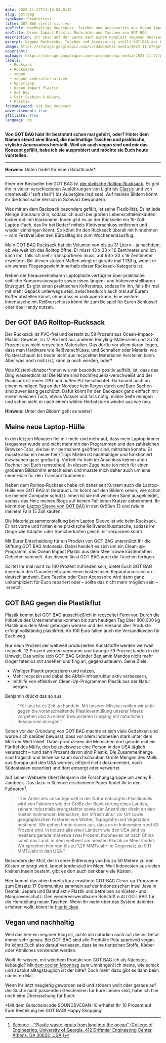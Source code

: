 ```yaml
---
date: 2023-11-27T14:10:04.014Z
slug: got-bag
typeName: Produkttest
title: GOT BAG stellt sich vor
subTitle: Nachhaltige Rucksäcke, Taschen und Accessoires aus Ocean Impact Plastic
seoTitle: Ocean Impact Plastic Rucksäcke und Taschen von GOT BAG
description: Ihr seid auf der Suche nach einem komplett veganen Rucksack, der möglichst nachhaltig ist? Entdeckt hier die Modelle von GOT BAG und staubt einen Gutschein ab!
excerpt: Vegane Rucksäcke, Taschen und Accessoires stellt GOT BAG aus Ocean Impact Plastic her. Ich habe jetzt zwei Exemplare getestet. Im Artikel erfahrt Ihr Insights über die Brand und könnt einen Gutschein abstauben.
image: https://storage.googleapis.com/cardamonchai-media/2023-11-27/got-bag-jpg-imagine-080808_a69365_1024_768/640.webp
copyright:
ogImage: https://storage.googleapis.com/cardamonchai-media/2023-11-27/got-bag-og-jpg-imagine-080808_62593f_1200_628/640.webp
labels:
  - Rucksack
  - Rucksäcke
  - vegan
  - vegane Lederalternativen
  - Upcycling
  - Ocean Impact Plastic
  - Got Bag
  - Fair Fashion & Beauty
  - Plastik
focusKeyword: Got Bag Rucksack
advertisement: true
affiliate: true
language: de
---
```


**Von GOT BAG habt Ihr bestimmt schon mal gehört, oder? Hinter dem Namen steckt eine Brand, die nachhaltige Taschen und praktische, stylishe Accessoires herstellt. Weil sie auch vegan sind und mir das Konzept gefällt, habe ich sie ausprobiert und möchte sie Euch heute vorstellen.**

---

**Hinweis:** Unten findet Ihr einen Rabattcode\*.

---

Einer der Bestseller bei GOT BAG ist [der stylische Rolltop-Rucksack](https://tidd.ly/40Yxbbx). Es gibt ihn in vielen verschiedenen Ausführungen von Light bis [Classic](https://tidd.ly/47UElQh) und von cremeweiß ("soft shell") bis Aubergine (red sea). Auf meinen Bildern könnt ihr die klassische Version in Schwarz bewundern.

Was mir an dem Backpack besonders gefällt, ist seine Flexibilität. Es ist jede Menge Stauraum drin, sodass ich auch bei großen Lebensmitteleinkäufen locker mit ihm klarkomme. Innen gibt es an der Rückseite ein 15-Zoll-Laptop-Fach, das Ihr bei Bedarf mittels Klettverschluss entfernen und wieder einhängen könnt. So könnt Ihr den Rucksack überall mit hinnehmen – vom Festival über den Büroalltag bis zum Wochenendausflug.

Mein GOT BAG Rucksack hat ein Volumen von bis zu 31 Litern – ja nachdem, ob wie weit ich das Rolltop öffne. Er misst 43 x 33 x 16 Zentimeter und ich kann ihn, falls ich mehr transportieren muss, auf 66 x 33 x 16 Zentimeter erweitern. Bei diesen stolzen Maßen wiegt er gerade mal 1.130 g, womit er ein wahres Fliegengewicht innerhalb dieser Rucksack-Kategorie ist.

Neben der herausnehmbaren Laptophülle verfügt er über praktische seitliche Kompressionsgurte sowie einen längen- und höhenverstellbaren Brustgurt. Es gibt einen praktischen Kofferstrap, sodass Ihr ihn, falls Ihr mal mit mehr Gepäck unterwegs seid, zwischendurch auch mal auf Eurem Koffer abstellen könnt, ohne dass er umkippen kann. Eine weitere Innentasche mit Reißverschluss könnt Ihr zum Beispiel für Euren Schlüssel oder das Handy nutzen.

## Der GOT BAG Rolltop-Rucksack

Der Rucksack ist PVC-frei und besteht zu 59 Prozent aus Ocean-Impact-Plastic-Gewebe, zu 17 Prozent aus anderen Recyling-Materialien und zu 24 Prozent aus nicht recycelten Materialien. Das dürfte vor allem daran liegen, dass man Hardware wie Reißverschlüsse, und Schnallen oder Material wie Polsterschaum bis heute nicht aus recycelten Materialien herstellen kann. Aber was noch nicht ist, kann ja noch werden, oder?

Was Küstenliebhaber\*innen wie mir besonders positiv auffällt, ist, dass das Ding wasserdicht ist! Die Nähte sind hochfrequenz-verschweißt und der Rucksack ist innen TPU und außen PU-beschichtet. Da kommt auch an einem windigen Tag an der Nordsee kein Regen durch und Eure Sachen sind zuverlässig geschützt. Dafür könnt Ihr den Backpack ganz einfach mit einem weichen Tuch, etwas Wasser und falls nötig, milder Seife reinigen und schon sieht er nach einem wilden Herbststurm wieder aus wie neu.

**Hinweis:** Unter den Bildern geht es weiter!

<Gallery name="got-bag-1" />

## Meine neue Laptop-Hülle

In den letzten Monaten fiel mir mehr und mehr auf, dass mein Laptop immer langsamer wurde und nicht mehr mit den Programmen und den zahlreichen Browser-Tabs, die bei mir permanent geöffnet sind, mithalten konnte. Es musste also ein neuer her (Tipp: Mieten ist nachhaltiger und funktioniert inzwischen ganz großartig. Vorteil: Ihr habt im Anschluss keinen alten Rechner bei Euch rumstehen). In diesem Zuge habe ich mich für einen größeren Bildschirm entschieden und musste mich daher auch um eine neue Hülle für den Transport kümmern.

Neben dem Rolltop-Rucksack habe ich daher seit Kurzem auch die Laptop-Hülle von GOT BAG in Gebrauch. Ihr könnt auf den Bildern sehen, wie schön sie meinen Computer schützt. Innen ist sie mit weichem Samt ausgekleidet, sodass das Herz meines Blogs auf keinen Fall einen Kratzer abbekommt. Ihr könnt den [Laptop Sleeve von GOT BAG](https://tidd.ly/40TfuKl) in den Größen 13 und (wie in meinem Fall) 15 Zoll kaufen.

Die Materialzusammenstellung beim Laptop Sleeve ist wie beim Rucksack. Er hat vorne und hinten eine praktische Reißverschlusstasche, sodass Ihr Dinge wie Adapter oder Speicherkarten gleich mit verpacken könnt.

Mit Eurer Entscheidung für ein Produkt von GOT BAG unterstützt Ihr die Stiftung GOT BAG Indonesia. Dabei handelt es sich um ein Clean-up-Programm, das Ocean Impact Plastic aus dem Meer sowie küstennahen Gebieten sammelt. Aus diesem lässt GOT BAG auch die Taschen fertigen.

Solltet Ihr mal nicht zu 100 Prozent zufrieden sein, bietet Euch GOT BAG innerhalb des Garantiezeitraums einen kostenlosen Reparaturservice an – deutschlandweit. Eure Tasche oder Euer Accessoire wird dann ganz unkompliziert für Euch repariert oder – sollte das nicht mehr möglich sein – ersetzt.

## GOT BAG gegen die Plastikflut

Plastik kommt bei GOT BAG ausschließlich in recycelter Form vor. Durch die Initiative des Unternehmens konnten bis zum heutigen Tag über 800.000 kg Plastik aus dem Meer geborgen werden und der Versand aller Produkte erfolgt vollständig plastikfrei. Ab 100 Euro fallen auch die Versandkosten für Euch weg.

Nur neun Prozent der weltweit produzierten Kunststoffe werden weltweit recycelt. 12 Prozent werden verbrannt und traurige 79 Prozent landen in der Umwelt. Das wollte sich GOT BAG Gründer Benjamin Mandos nicht mehr länger tatenlos mit ansehen und fing an, gegenzusteuern. Seine Ziele:

- Weniger Plastik produzieren und nutzen,
- Mehr recyceln und dabei die Abfall-Infrastruktur aktiv verbessern,
- mithilfe von effektiven Clean-Up-Programmen Plastik aus der Natur bergen.

Benjamin drückt das so aus:

> "Für uns ist es Zeit zu handeln. Mit unserer Mission wollen wir aktiv gegen die voranschreitende Plastikvermüllung unserer Meere vorgehen und zu einem bewussteren Umgang mit natürlichen Ressourcen anregen."

Schon vor der Gründung von GOT BAG machte er sich viele Gedanken und wurde sich darüber bewusst, dass vor allem Indonesien stark unter dem Müll der Welt leidet. Dabei produzieren die Menschen dort gerade mal ein Fünftel des Mülls, den beispielsweise eine Person in den USA täglich verursacht – rund zehn Prozent davon sind Plastik. Die Zusammenhänge sind tragisch und teilweise kaum durchschaubar. Große Mengen des Mülls aus Europa und den USA werden, offiziell nicht dokumentiert, nach Südostasien exportiert und dort entsorgt oder verwertet.

Auf seiner Webseite zitiert Benjamin die Forschungsgruppe um Jenny R. Jambeck. Das dazu in Science erschienene Paper findet Ihr in den Fußnoten[^1].

> "Der Anteil des unsachgemäß in der Natur entsorgten Plastikmülls wird von Faktoren wie der Größe der Bevölkerung eines Landes, seinem Industrialisierungsfaktor sowie der Anzahl der direkt an den Küsten wohnenden Menschen, der Infrastruktur vor Ort sowie geographischen Faktoren wie Wetter, Topografie und Vegetation bestimmt. Wir gehen heute davon aus, dass es in Indonesien rund 83 Prozent sind. In industrialisierten Ländern wie den USA sind es meistens gerade mal etwa zwei Prozent. Indonesien ist nach China somit das Land, in dem weltweit am meisten Plastik im Meer landet: Wir sprechen hier von bis zu 1,29 MMT/Jahr im Gegensatz zu 0,11 MMT/Jahr in den USA."

Besonders der Müll, der in einer Entfernung von bis zu 50 Metern zu den Küsten entsorgt wird, landet tendenziell im Meer. Weil Indonesien aus vielen kleinen Inseln besteht, gibt es dort auch denkbar viele Küsten.

Hier kommt das oben bereits kurz erwähnte GOT BAG Clean-up-Programm zum Einsatz: 17 Communitys sammeln auf der indonesischen Insel Java in Demak, Jepara und Bantul aktiv Plastik und betreiben so Küsten- und Mangrovenschutz. Den wiederverwendbaren Rohstoff nutzt GOT BAG für die Herstellung neuer Taschen. Wenn Ihr mehr über das System dahinter erfahren wollt, könnt Ihr [hier klicken](https://tidd.ly/3GeXosK).

## Vegan und nachhaltig

Weil das hier ein veganer Blog ist, achte ich natürlich auch auf dieses Detail immer sehr genau. Bei GOT BAG sind alle Produkte Peta approved vegan. Ihr könnt Euch also darauf verlassen, dass keine tierischen Stoffe, Kleber oder Ähnliches verwendet werden.

Wollt Ihr wissen, mit welchem Produkt von GOT BAG ich als Nächstes liebäugle? Mit [dem coolen Moonbag](https://tidd.ly/49RmsUb) zum Umhängen! Ich meine, wie schick und absolut alltagstauglich ist der bitte? Doch mehr dazu gibt es dann beim nächsten Mal.

Wenn Ihr jetzt neugierig geworden seid und stöbern wollt oder gerade auf der Suche nach passenden Geschenken für Eure Lieben seid, habe ich hier noch eine Überraschung für Euch:

\*Mit dem Gutscheincode SOUNDSVEGAN-10 erhaltet Ihr 10 Prozent auf Eure Bestellung bei GOT BAG! Happy Shopping!

<Gallery name="got-bag-2" />

[^1]: [Science – "Plastic waste inputs from land into the ocean" (College of Engineering, University of Georgia, 412 Driftmier Engineering Center, Athens, GA 30602, USA.)](https://www.science.org/doi/10.1126/science.1260352)
